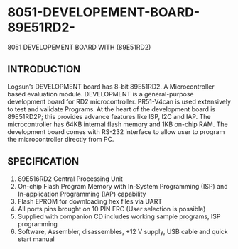 # 8051-DEVELOPEMENT-BOARD-89E51RD2-
8051 DEVELOPEMENT BOARD WITH (89E51RD2)
## INTRODUCTION
Logsun’s DEVELOPMENT board has 8-bit 89E51RD2. A Microcontroller based evaluation 
module. DEVELOPMENT is a general-purpose development board for RD2
microcontroller. PR51-V4can is used extensively to test and validate Programs. At the 
heart of the development board is 89E51RD2P; this provides advance features like ISP, 
I2C and IAP. The microcontroller has 64KB internal flash memory and 1KB on-chip RAM. 
The development board comes with RS-232 interface to allow user to program the 
microcontroller directly from PC. 
## SPECIFICATION
1. 89E516RD2 Central Processing Unit
2. On-chip Flash Program Memory with In-System Programming (ISP) and In-application
 Programming (IAP) capability
3. Flash EPROM for downloading hex files via UART
4. All ports pins brought on 10 PIN FRC (User selection is possible)
5. Supplied with companion CD includes working sample programs, ISP programming 
6. Software, Assembler, disassembles, +12 V supply, USB cable and quick start manual

